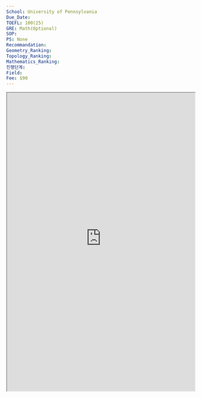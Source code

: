 ```yaml
---
School: University of Pennsylvania
Due_Date: 
TOEFL: 100(25)
GRE: Math(Optional)
SOP: 
PS: None
Recommandation: 
Geometry_Ranking: 
Topology_Ranking: 
Mathematics_Ranking: 
진행단계: 
Field: 
Fee: $90
---
```

<iframe
height=800,
width=100%,
src="https://dev-sas-www-math.pantheonsite.io/graduate/admissions/applying/application-faq#English"></iframe>
